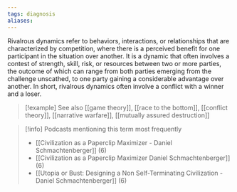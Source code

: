 ```yaml
---
tags: diagnosis
aliases:
---
```


Rivalrous dynamics refer to behaviors, interactions, or relationships that are characterized by competition, where there is a perceived benefit for one participant in the situation over another. It is a dynamic that often involves a contest of strength, skill, risk, or resources between two or more parties, the outcome of which can range from both parties emerging from the challenge unscathed, to one party gaining a considerable advantage over another. In short, rivalrous dynamics often involve a conflict with a winner and a loser.

> [!example] See also
> [[game theory]], [[race to the bottom]], [[conflict theory]], [[narrative warfare]], [[mutually assured destruction]]

> [!info] Podcasts mentioning this term most frequently
> * [[Civilization as a Paperclip Maximizer - Daniel Schmachtenberger]] (6)
> * [[Civilization as a Paperclip Maximizer   Daniel Schmachtenberger]] (6)
> * [[Utopia or Bust: Designing a Non Self-Terminating Civilization - Daniel Schmachtenberger]] (6)
